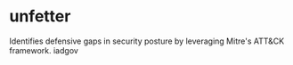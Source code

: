# unfetter
Identifies defensive gaps in security posture by leveraging Mitre's ATT&amp;CK framework. iadgov
